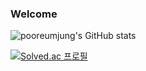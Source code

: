 ### Welcome


![pooreumjung's GitHub stats](https://github-readme-stats.vercel.app/api?username=pooreumjung&show_icons=true&theme=dark)

[![Solved.ac 프로필](http://mazassumnida.wtf/api/v2/generate_badge?boj=pooreumjung02)](https://solved.ac/pooreumjung02)
